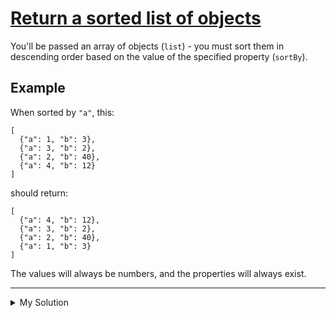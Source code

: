 # [Return a sorted list of objects](https://www.codewars.com/kata/52705ed65de62b733f000064)

You'll be passed an array of objects (`list`) - you must sort them in descending order based on the value of the
specified property (`sortBy`).

## Example

When sorted by `"a"`, this:

    [
      {"a": 1, "b": 3},
      {"a": 3, "b": 2},
      {"a": 2, "b": 40},
      {"a": 4, "b": 12}
    ]

should return:

    [
      {"a": 4, "b": 12},
      {"a": 3, "b": 2},
      {"a": 2, "b": 40},
      {"a": 1, "b": 3}
    ]

The values will always be numbers, and the properties will always exist.

---

<details><summary>My Solution</summary>

```js
function sortList(sortBy, list) {
  return list.sort((a, b) => b[sortBy] - a[sortBy]);
}
```

</details>
